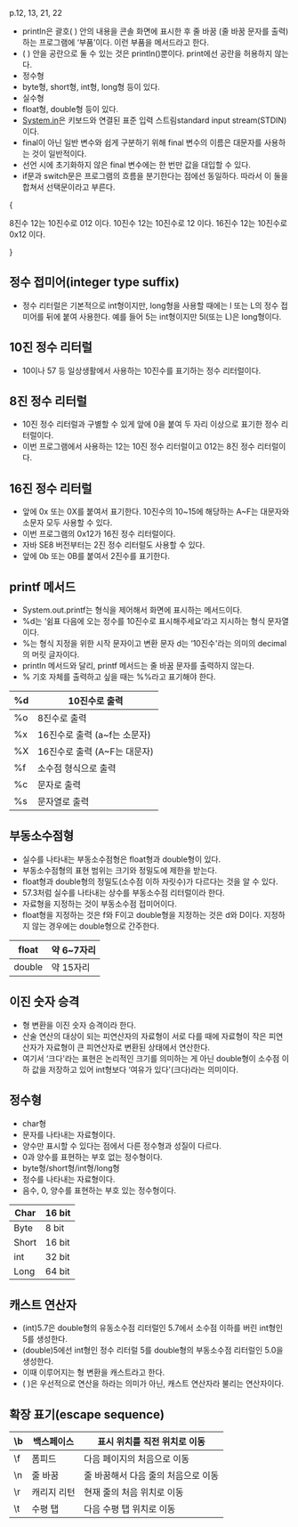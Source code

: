 p.12, 13, 21, 22

- println은 괄호( ) 안의 내용을 콘솔 화면에 표시한 후 줄 바꿈 (줄 바꿈 문자를 출력)하는 프로그램에 ‘부품’이다. 이런 부품을 메서드라고 한다.
- ( ) 안을 공란으로 둘 수 있는 것은 println()뿐이다. print에선 공란을 허용하지 않는다.
- 정수형
- byte형, short형, int형, long형 등이 있다.
- 실수형
- float형, double형 등이 있다.
- [System.in](http://System.in)은 키보드와 연결된 표준 입력 스트림standard input stream(STDIN)이다.
- final이 아닌 일반 변수와 쉽게 구분하기 위해 final 변수의 이름은 대문자를 사용하는 것이 일반적이다.
- 선언 시에 초기화하지 않은 final 변수에는 한 번만 값을 대입할 수 있다.
- if문과 switch문은 프로그램의 흐름을 분기한다는 점에선 동일하다. 따라서 이 둘을 합쳐서 선택문이라고 부른다.

{

  8진수 12는 10진수로 012 이다.
  10진수 12는 10진수로  12 이다.
  16진수 12는 10진수로 0x12 이다.

}

## 정수 접미어(integer type suffix)

- 정수 리터럴은 기본적으로 int형이지만, long형을 사용할 때에는 l 또는 L의 정수 접미어를 뒤에 붙여 사용한다. 예를 들어 5는 int형이지만 5l(또는 L)은 long형이다.

## 10진 정수 리터럴

- 10이나 57 등 일상생활에서 사용하는 10진수를 표기하는 정수 리터럴이다.

## 8진 정수 리터럴

- 10진 정수 리터럴과 구별할 수 있게 앞에 0을 붙여 두 자리 이상으로 표기한 정수 리터럴이다.
- 이번 프로그램에서 사용하는 12는 10진 정수 리터럴이고 012는 8진 정수 리터럴이다.

## 16진 정수 리터럴

- 앞에 0x 또는 0X를 붙여서 표기한다. 10진수의 10~15에 해당하는 A~F는 대문자와 소문자 모두 사용할 수 있다.
- 이번 프로그램의 0x12가 16진 정수 리터럴이다.
- 자바 SE8 버전부터는 2진 정수 리터럴도 사용할 수 있다.
- 앞에 0b 또는 0B를 붙여서 2진수를 표기한다.

## printf 메서드

- System.out.printf는 형식을 제어해서 화면에 표시하는 메서드이다.
- %d는 ‘쉼표 다음에 오는 정수를 10진수로 표시해주세요’라고 지시하는 형식 문자열이다.
- %는 형식 지정을 위한 시작 문자이고 변환 문자 d는 ‘10진수'라는 의미의 decimal의 머릿 글자이다.
- println 메서드와 달리, printf 메서드는 줄 바꿈 문자를 출력하지 않는다.
- % 기호 자체를 출력하고 싶을 때는 %%라고 표기해야 한다.

| %d | 10진수로 출력 |
| --- | --- |
| %o | 8진수로 출력 |
| %x | 16진수로 출력 (a~f는 소문자) |
| %X | 16진수로 출력 (A~F는 대문자) |
| %f | 소수점 형식으로 출력 |
| %c | 문자로 출력 |
| %s | 문자열로 출력 |

## 부동소수점형

- 실수를 나타내는 부동소수점형은 float형과 double형이 있다.
- 부동소수점형의 표현 범위는 크기와 정밀도에 제한을 받는다.
- float형과 double형의 정밀도(소수점 이하 자릿수)가 다르다는 것을 알 수 있다.
- 57.3처럼 실수를 나타내는 상수를 부동소수점 리터럴이라 한다.
- 자료형을 지정하는 것이 부동소수점 접미어이다.
- float형을 지정하는 것은 f와 F이고 double형을 지정하는 것은 d와 D이다. 지정하지 않는 경우에는 double형으로 간주한다.

| float | 약 6~7자리 |
| --- | --- |
| double | 약 15자리 |

## 이진 숫자 승격

- 형 변환을 이진 숫자 승격이라 한다.
- 산술 연산의 대상이 되는 피연산자의 자료형이 서로 다를 때에 자료형이 작은 피연산자가 자료형이 큰 피연산자로 변환된 상태에서 연산한다.
- 여기서 ‘크다'라는 표현은 논리적인 크기를 의미하는 게 아닌 double형이 소수점 이하 값을 저장하고 있어 int형보다 ‘여유가 있다'(크다)라는 의미이다.

## 정수형

- char형
- 문자를 나타내는 자료형이다.
- 양수만 표시할 수 있다는 점에서 다른 정수형과 성질이 다르다.
- 0과 양수를 표현하는 부호 없는 정수형이다.
- byte형/short형/int형/long형
- 정수를 나타내는 자료형이다.
- 음수, 0, 양수를 표현하는 부호 있는 정수형이다.

| Char | 16 bit |
| --- | --- |
| Byte | 8 bit |
| Short | 16 bit |
| int | 32 bit |
| Long | 64 bit |

## 캐스트 연산자

- (int)5.7은 double형의 유동소수점 리터럴인 5.7에서 소수점 이하를 버린 int형인 5를 생성한다.
- (double)5에선 int형인 정수 리터럴 5를 double형의 부동소수점 리터럴인 5.0을 생성한다.
- 이때 이루어지는 형 변환을 캐스트라고 한다.
- ( )은 우선적으로 연산을 하라는 의미가 아닌, 캐스트 연산자라 불리는 연산자이다.

## 확장 표기(escape sequence)

| \b | 백스페이스 | 표시 위치를 직전 위치로 이동 |
| --- | --- | --- |
| \f | 폼피드 | 다음 페이지의 처음으로 이동 |
| \n | 줄 바꿈 | 줄 바꿈해서 다음 줄의 처음으로 이동 |
| \r | 캐리지 리턴 | 현재 줄의 처음 위치로 이동 |
| \t | 수평 탭 | 다음 수평 탭 위치로 이동 |
